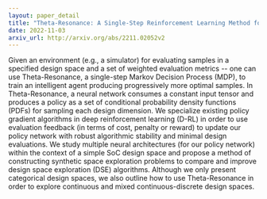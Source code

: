 ```yaml
---
layout: paper_detail
title: "Theta-Resonance: A Single-Step Reinforcement Learning Method for Design Space Exploration"
date: 2022-11-03
arxiv_url: http://arxiv.org/abs/2211.02052v2
---
```


Given an environment (e.g., a simulator) for evaluating samples in a specified design space and a set of weighted evaluation metrics -- one can use Theta-Resonance, a single-step Markov Decision Process (MDP), to train an intelligent agent producing progressively more optimal samples. In Theta-Resonance, a neural network consumes a constant input tensor and produces a policy as a set of conditional probability density functions (PDFs) for sampling each design dimension. We specialize existing policy gradient algorithms in deep reinforcement learning (D-RL) in order to use evaluation feedback (in terms of cost, penalty or reward) to update our policy network with robust algorithmic stability and minimal design evaluations. We study multiple neural architectures (for our policy network) within the context of a simple SoC design space and propose a method of constructing synthetic space exploration problems to compare and improve design space exploration (DSE) algorithms. Although we only present categorical design spaces, we also outline how to use Theta-Resonance in order to explore continuous and mixed continuous-discrete design spaces.
